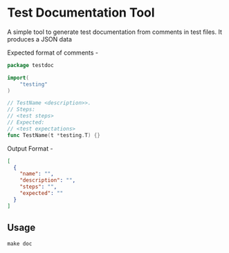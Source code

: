 # Test Documentation Tool

A simple tool to generate test documentation from comments in test files. It produces a JSON data

Expected format of comments -

```go
package testdoc

import(
    "testing"
)

// TestName <description>>.
// Steps:
// <test steps>
// Expected:
// <test expectations>
func TestName(t *testing.T) {}
```

Output Format -

```json
[
  {
    "name": "",
    "description": "",
    "steps": "",
    "expected": ""
  }
]
```

## Usage

```shell
make doc
```
